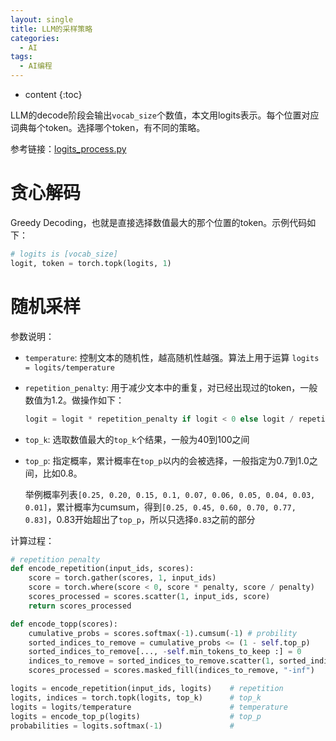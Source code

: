 ```yaml
---
layout: single
title: LLM的采样策略
categories:
  - AI
tags:
  - AI编程
---
```


* content
{:toc}
  

LLM的decode阶段会输出`vocab_size`个数值，本文用logits表示。每个位置对应词典每个token。选择哪个token，有不同的策略。

参考链接：[logits_process.py](https://github.com/huggingface/transformers/blob/main/src/transformers/generation/logits_process.py)

# 贪心解码

Greedy Decoding，也就是直接选择数值最大的那个位置的token。示例代码如下：

``` python
# logits is [vocab_size]
logit, token = torch.topk(logits, 1)
```



# 随机采样

参数说明：

* `temperature`:  控制文本的随机性，越高随机性越强。算法上用于运算 `logits = logits/temperature`

* `repetition_penalty`:  用于减少文本中的重复，对已经出现过的token，一般数值为1.2。做操作如下：

  ``` python
  logit = logit * repetition_penalty if logit < 0 else logit / repetition_penalty
  ```

* `top_k`: 选取数值最大的`top_k`个结果，一般为40到100之间

* `top_p`: 指定概率，累计概率在`top_p`以内的会被选择，一般指定为0.7到1.0之间，比如0.8。

  举例概率列表`[0.25, 0.20, 0.15, 0.1, 0.07, 0.06, 0.05, 0.04, 0.03, 0.01]`，累计概率为cumsum，得到`[0.25, 0.45, 0.60, 0.70, 0.77, 0.83]`，0.83开始超出了`top_p`，所以只选择`0.83`之前的部分



计算过程：

``` python
# repetition penalty
def encode_repetition(input_ids, scores):
    score = torch.gather(scores, 1, input_ids)
    score = torch.where(score < 0, score * penalty, score / penalty)
    scores_processed = scores.scatter(1, input_ids, score)
    return scores_processed

def encode_topp(scores):
    cumulative_probs = scores.softmax(-1).cumsum(-1) # probility
    sorted_indices_to_remove = cumulative_probs <= (1 - self.top_p)
    sorted_indices_to_remove[..., -self.min_tokens_to_keep :] = 0
    indices_to_remove = sorted_indices_to_remove.scatter(1, sorted_indices, sorted_indices_to_remove)
    scores_processed = scores.masked_fill(indices_to_remove, "-inf")

logits = encode_repetition(input_ids, logits)    # repetition
logits, indices = torch.topk(logits, top_k)      # top_k
logits = logits/temperature                      # temperature
logits = encode_top_p(logits)                    # top_p
probabilities = logits.softmax(-1)               # 
```

